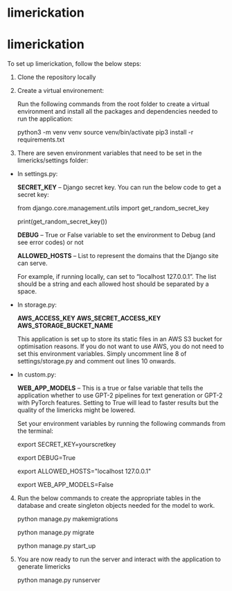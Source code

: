 # limerickation
# limerickation

To set up limerickation, follow the below steps:

1. Clone the repository locally

2. Create a virtual environement:


    Run the following commands from the root folder to create a virtual environment and install all the packages and dependencies needed to run the application:

    python3 -m venv venv
    source venv/bin/activate
    pip3 install -r requirements.txt


3. There are seven environment variables that need to be set in the limericks/settings folder:

- In settings.py:

  **SECRET_KEY** – Django secret key. You can run the below code to get a secret key:
  
  from django.core.management.utils import get_random_secret_key
  
  print(get_random_secret_key())

  **DEBUG** – True or False variable to set the environment to Debug (and see error codes) or not
  
  **ALLOWED_HOSTS** – List to represent the domains that the Django site can serve. 
  
  For example, if running locally, can set to “localhost 127.0.0.1”. 
  The list should be a string and each allowed host should be separated by a space.

- In storage.py:

  **AWS_ACCESS_KEY**
  **AWS_SECRET_ACCESS_KEY**
  **AWS_STORAGE_BUCKET_NAME**
  
  This application is set up to store its static files in an AWS S3 bucket for optimisation reasons. 
  If you do not want to use AWS, you do not need to set this environment variables. 
  Simply uncomment line 8 of settings/storage.py and comment out lines 10 onwards.


- In custom.py:

  **WEB_APP_MODELS** – This is a true or false variable that tells the application whether to use GPT-2 pipelines for text generation or GPT-2 with PyTorch features. 
  Setting to True will lead to faster results but the quality of the limericks might be lowered.

  Set your environment variables by running the following commands from the terminal:

  export SECRET_KEY=yourscretkey
  
  export DEBUG=True
  
  export ALLOWED_HOSTS="localhost 127.0.0.1"
  
  export WEB_APP_MODELS=False

4. Run the below commands to create the appropriate tables in the database and create singleton objects needed for the model to work.

    python manage.py makemigrations

    python manage.py migrate

    python manage.py start_up

5. You are now ready to run the server and interact with the application to generate limericks

    python manage.py runserver
  
